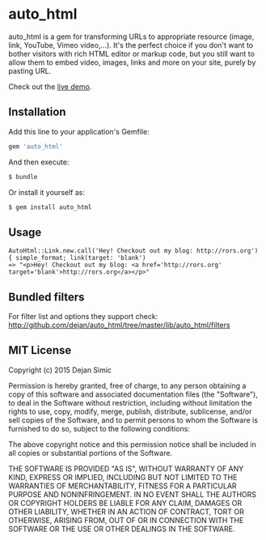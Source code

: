 auto_html 
=========

auto_html is a gem for transforming URLs to appropriate resource (image, link, YouTube, Vimeo video,...). 
It's the perfect choice if you don't want to bother visitors with rich HTML editor or markup code, 
but you still want to allow them to embed video, images, links and more on your site, purely by pasting URL.

Check out the [live demo](http://rors.org/demos/auto_html).


## Installation

Add this line to your application's Gemfile:

```ruby
gem 'auto_html'
```

And then execute:

```sh
$ bundle
```

Or install it yourself as:

```sh
$ gem install auto_html
```

## Usage

    AutoHtml::Link.new.call('Hey! Checkout out my blog: http://rors.org') { simple_format; link(target: 'blank')
    => "<p>Hey! Checkout out my blog: <a href='http://rors.org' target='blank'>http://rors.org</a></p>"


## Bundled filters

For filter list and options they support check: <http://github.com/dejan/auto_html/tree/master/lib/auto_html/filters>


## MIT License

Copyright (c) 2015 Dejan Simic

Permission is hereby granted, free of charge, to any person obtaining
a copy of this software and associated documentation files (the
"Software"), to deal in the Software without restriction, including
without limitation the rights to use, copy, modify, merge, publish,
distribute, sublicense, and/or sell copies of the Software, and to
permit persons to whom the Software is furnished to do so, subject to
the following conditions:

The above copyright notice and this permission notice shall be
included in all copies or substantial portions of the Software.

THE SOFTWARE IS PROVIDED "AS IS", WITHOUT WARRANTY OF ANY KIND,
EXPRESS OR IMPLIED, INCLUDING BUT NOT LIMITED TO THE WARRANTIES OF
MERCHANTABILITY, FITNESS FOR A PARTICULAR PURPOSE AND
NONINFRINGEMENT. IN NO EVENT SHALL THE AUTHORS OR COPYRIGHT HOLDERS BE
LIABLE FOR ANY CLAIM, DAMAGES OR OTHER LIABILITY, WHETHER IN AN ACTION
OF CONTRACT, TORT OR OTHERWISE, ARISING FROM, OUT OF OR IN CONNECTION
WITH THE SOFTWARE OR THE USE OR OTHER DEALINGS IN THE SOFTWARE.
